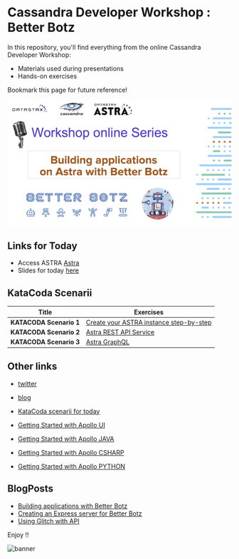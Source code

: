 
# Cassandra Developer Workshop : Better Botz

In this repository, you'll find everything from the online Cassandra Developer Workshop:
- Materials used during presentations
- Hands-on exercises

Bookmark this page for future reference!

![OK](images/splash-screen.png?raw=true)

## Links for Today
- Access ASTRA [Astra](https://astra.datastax.com)
- Slides for today [here](https://github.com/DataStax-Academy/better-botz-workshop-online/tree/master/slides)

## KataCoda Scenarii

| Title  | Exercises
|---|---|
| **KATACODA Scenario 1** | [Create your ASTRA instance step-by-step](https://katacoda.com/datastax/courses/astra-core-course/astra-creating-a-database) |
| **KATACODA Scenario 2** | [Astra REST API Service](https://katacoda.com/datastax/courses/astra-core-course/astra-rest-api) |
| **KATACODA Scenario 3** | [Astra GraphQL](https://katacoda.com/datastax/courses/astra-core-course/astra-graphql-with-javascript) |


## Other links
- [twitter](https://twitter.com/BetterBotz)
- [blog](https://dev.to/betterbotz)

- [KataCoda scenarii for today](https://katacoda.com/datastax/courses/astra-core-course)
- [Getting Started with Apollo UI](https://github.com/DataStax-Examples/getting-started-with-apollo-ui)
- [Getting Started with Apollo JAVA](https://github.com/DataStax-Examples/getting-started-with-apollo-java)
- [Getting Started with Apollo CSHARP](https://github.com/DataStax-Examples/getting-started-with-apollo-csharp)
- [Getting Started with Apollo PYTHON](https://github.com/DataStax-Examples/getting-started-with-apollo-python)


## BlogPosts
- [Building applications with Better Botz](https://medium.com/@betterbotz/building-applications-with-better-botz-13730e304e33)
- [Creating an Express server for Better Botz](https://dev.to/betterbotz/creating-an-express-server-for-better-botz-4b00)
- [Using Glitch with API](https://dev.to/betterbotz/using-glitch-and-the-astra-data-api-4fjk)

Enjoy !!

![banner](https://res.cloudinary.com/practicaldev/image/fetch/s--8Hqju-w2--/c_imagga_scale,f_auto,fl_progressive,h_420,q_auto,w_1000/https://dev-to-uploads.s3.amazonaws.com/i/868i5tmm9qzqhd9x7spd.jpg)
